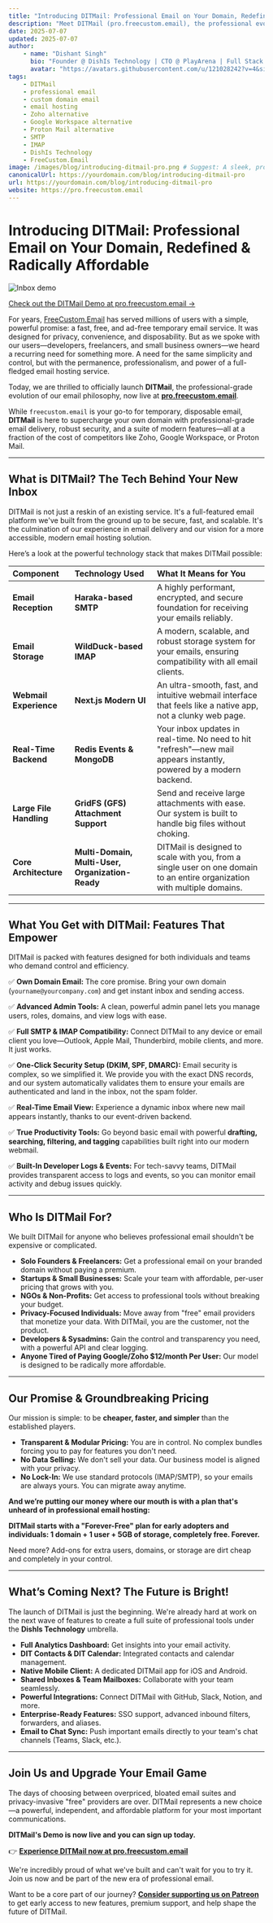 ```yaml
---
title: "Introducing DITMail: Professional Email on Your Domain, Redefined & Radically Affordable"
description: "Meet DITMail (pro.freecustom.email), the professional evolution of freecustom.email. Get secure, full-featured email hosting on your own domain with SMTP, IMAP, and a modern UI. Starts with a forever-free plan!"
date: 2025-07-07
updated: 2025-07-07
author:
    - name: "Dishant Singh"
      bio: "Founder @ DishIs Technology | CTO @ PlayArena | Full Stack & Python Developer | ML/ DL Developer | Problem Solver | Math & Science Teacher"
      avatar: "https://avatars.githubusercontent.com/u/121028242?v=4&size=64"
tags:
    - DITMail
    - professional email
    - custom domain email
    - email hosting
    - Zoho alternative
    - Google Workspace alternative
    - Proton Mail alternative
    - SMTP
    - IMAP
    - DishIs Technology
    - FreeCustom.Email
image: /images/blog/introducing-ditmail-pro.png # Suggest: A sleek, professional image of an inbox on a laptop, with your logo.
canonicalUrl: https://yourdomain.com/blog/introducing-ditmail-pro
url: https://yourdomain.com/blog/introducing-ditmail-pro
website: https://pro.freecustom.email
---
```


# Introducing DITMail: Professional Email on Your Domain, Redefined & Radically Affordable

![Inbox demo](https://freeimghost.vercel.app/i/BHtwqzkh/Screenshot-2025-07-07-at-1-10-06-AM-png.png)

[Check out the DITMail Demo at pro.freecustom.email →](https://pro.freecustom.email)

For years, [FreeCustom.Email](https://www.freecustom.email) has served millions of users with a simple, powerful promise: a fast, free, and ad-free temporary email service. It was designed for privacy, convenience, and disposability. But as we spoke with our users—developers, freelancers, and small business owners—we heard a recurring need for something more. A need for the same simplicity and control, but with the permanence, professionalism, and power of a full-fledged email hosting service.

Today, we are thrilled to officially launch **DITMail**, the professional-grade evolution of our email philosophy, now live at **[pro.freecustom.email](https://pro.freecustom.email)**.

While `freecustom.email` is your go-to for temporary, disposable email, **DITMail** is here to supercharge your own domain with professional-grade email delivery, robust security, and a suite of modern features—all at a fraction of the cost of competitors like Zoho, Google Workspace, or Proton Mail.

---

## What is DITMail? The Tech Behind Your New Inbox

DITMail is not just a reskin of an existing service. It's a full-featured email platform we've built from the ground up to be secure, fast, and scalable. It's the culmination of our experience in email delivery and our vision for a more accessible, modern email hosting solution.

Here’s a look at the powerful technology stack that makes DITMail possible:

| Component                 | Technology Used                               | What It Means for You                                                                                             |
| :------------------------ | :-------------------------------------------- | :---------------------------------------------------------------------------------------------------------------- |
| **Email Reception**       | **Haraka-based SMTP**                         | A highly performant, encrypted, and secure foundation for receiving your emails reliably.                         |
| **Email Storage**         | **WildDuck-based IMAP**                       | A modern, scalable, and robust storage system for your emails, ensuring compatibility with all email clients.      |
| **Webmail Experience**    | **Next.js Modern UI**                         | An ultra-smooth, fast, and intuitive webmail interface that feels like a native app, not a clunky web page.       |
| **Real-Time Backend**     | **Redis Events & MongoDB**                    | Your inbox updates in real-time. No need to hit "refresh"—new mail appears instantly, powered by a modern backend. |
| **Large File Handling**   | **GridFS (GFS) Attachment Support**           | Send and receive large attachments with ease. Our system is built to handle big files without choking.            |
| **Core Architecture**     | **Multi-Domain, Multi-User, Organization-Ready** | DITMail is designed to scale with you, from a single user on one domain to an entire organization with multiple domains. |

---

## What You Get with DITMail: Features That Empower

DITMail is packed with features designed for both individuals and teams who demand control and efficiency.

✅ **Own Domain Email:** The core promise. Bring your own domain (`yourname@yourcompany.com`) and get instant inbox and sending access.

✅ **Advanced Admin Tools:** A clean, powerful admin panel lets you manage users, roles, domains, and view logs with ease.

✅ **Full SMTP & IMAP Compatibility:** Connect DITMail to any device or email client you love—Outlook, Apple Mail, Thunderbird, mobile clients, and more. It just works.

✅ **One-Click Security Setup (DKIM, SPF, DMARC):** Email security is complex, so we simplified it. We provide you with the exact DNS records, and our system automatically validates them to ensure your emails are authenticated and land in the inbox, not the spam folder.

✅ **Real-Time Email View:** Experience a dynamic inbox where new mail appears instantly, thanks to our event-driven backend.

✅ **True Productivity Tools:** Go beyond basic email with powerful **drafting, searching, filtering, and tagging** capabilities built right into our modern webmail.

✅ **Built-In Developer Logs & Events:** For tech-savvy teams, DITMail provides transparent access to logs and events, so you can monitor email activity and debug issues quickly.

---

## Who Is DITMail For?

We built DITMail for anyone who believes professional email shouldn't be expensive or complicated.

*   **Solo Founders & Freelancers:** Get a professional email on your branded domain without paying a premium.
*   **Startups & Small Businesses:** Scale your team with affordable, per-user pricing that grows with you.
*   **NGOs & Non-Profits:** Get access to professional tools without breaking your budget.
*   **Privacy-Focused Individuals:** Move away from "free" email providers that monetize your data. With DITMail, you are the customer, not the product.
*   **Developers & Sysadmins:** Gain the control and transparency you need, with a powerful API and clear logging.
*   **Anyone Tired of Paying Google/Zoho $12/month Per User:** Our model is designed to be radically more affordable.

---

## Our Promise & Groundbreaking Pricing

Our mission is simple: to be **cheaper, faster, and simpler** than the established players.

*   **Transparent & Modular Pricing:** You are in control. No complex bundles forcing you to pay for features you don't need.
*   **No Data Selling:** We don't sell your data. Our business model is aligned with your privacy.
*   **No Lock-In:** We use standard protocols (IMAP/SMTP), so your emails are always yours. You can migrate away anytime.

**And we’re putting our money where our mouth is with a plan that's unheard of in professional email hosting:**

**DITMail starts with a "Forever-Free" plan for early adopters and individuals: 1 domain + 1 user + 5GB of storage, completely free. Forever.**

Need more? Add-ons for extra users, domains, or storage are dirt cheap and completely in your control.

---

## What’s Coming Next? The Future is Bright!

The launch of DITMail is just the beginning. We're already hard at work on the next wave of features to create a full suite of professional tools under the **DishIs Technology** umbrella.

*   **Full Analytics Dashboard:** Get insights into your email activity.
*   **DIT Contacts & DIT Calendar:** Integrated contacts and calendar management.
*   **Native Mobile Client:** A dedicated DITMail app for iOS and Android.
*   **Shared Inboxes & Team Mailboxes:** Collaborate with your team seamlessly.
*   **Powerful Integrations:** Connect DITMail with GitHub, Slack, Notion, and more.
*   **Enterprise-Ready Features:** SSO support, advanced inbound filters, forwarders, and aliases.
*   **Email to Chat Sync:** Push important emails directly to your team's chat channels (Teams, Slack, etc.).

---

## Join Us and Upgrade Your Email Game

The days of choosing between overpriced, bloated email suites and privacy-invasive "free" providers are over. DITMail represents a new choice—a powerful, independent, and affordable platform for your most important communications.

**DITMail's Demo is now live and you can sign up today.**

👉 **[Experience DITMail now at pro.freecustom.email](https://pro.freecustom.email)**

We're incredibly proud of what we've built and can't wait for you to try it. Join us now and be part of the new era of professional email.

Want to be a core part of our journey? **[Consider supporting us on Patreon](#)** to get early access to new features, premium support, and help shape the future of DITMail.